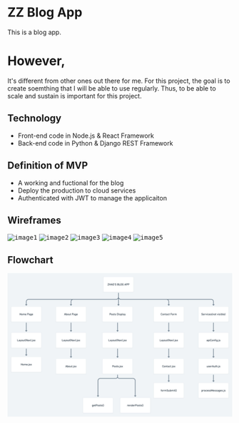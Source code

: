# ZZ Blog App

This is a blog app.

# However,

It's different from other ones out there for me. For this project, the goal is
to create soemthing that I will be able to use regularly. Thus, to be able to
scale and sustain is important for this project.

## Technology

-   Front-end code in Node.js & React Framework
-   Back-end code in Python & Django REST Framework

## Definition of MVP

-   A working and fuctional for the blog
-   Deploy the production to cloud services
-   Authenticated with JWT to manage the applicaiton

## Wireframes

<kbd>![image1](/assets/Web%201920%20–%201.png)</kbd>
<kbd>![image2](/assets/Web%201920%20–%202.png)</kbd>
<kbd>![image3](/assets/Web%201920%20–%203.png)</kbd>
<kbd>![image4](/assets/Web%201920%20–%204.png)</kbd>
<kbd>![image5](/assets/Web%201920%20–%205.png)</kbd>

## Flowchart

<kbd>![flow](/assets/flow.png)</kbd>
